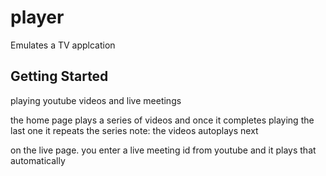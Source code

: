 # player

Emulates a TV applcation

## Getting Started

playing youtube videos and live meetings

the home page plays a series of videos and once it completes playing the last one it repeats the series
note: the videos autoplays next

on the live page. you enter  a live meeting id from youtube and it plays that automatically
